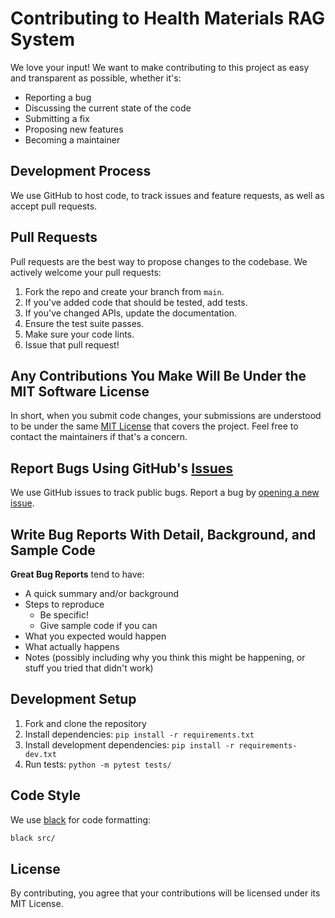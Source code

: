 # Contributing to Health Materials RAG System

We love your input! We want to make contributing to this project as easy and transparent as possible, whether it's:

- Reporting a bug
- Discussing the current state of the code
- Submitting a fix
- Proposing new features
- Becoming a maintainer

## Development Process

We use GitHub to host code, to track issues and feature requests, as well as accept pull requests.

## Pull Requests

Pull requests are the best way to propose changes to the codebase. We actively welcome your pull requests:

1. Fork the repo and create your branch from `main`.
2. If you've added code that should be tested, add tests.
3. If you've changed APIs, update the documentation.
4. Ensure the test suite passes.
5. Make sure your code lints.
6. Issue that pull request!

## Any Contributions You Make Will Be Under the MIT Software License

In short, when you submit code changes, your submissions are understood to be under the same [MIT License](http://choosealicense.com/licenses/mit/) that covers the project. Feel free to contact the maintainers if that's a concern.

## Report Bugs Using GitHub's [Issues](https://github.com/abiruth29/health-materials-rag-system/issues)

We use GitHub issues to track public bugs. Report a bug by [opening a new issue](https://github.com/abiruth29/health-materials-rag-system/issues/new).

## Write Bug Reports With Detail, Background, and Sample Code

**Great Bug Reports** tend to have:

- A quick summary and/or background
- Steps to reproduce
  - Be specific!
  - Give sample code if you can
- What you expected would happen
- What actually happens
- Notes (possibly including why you think this might be happening, or stuff you tried that didn't work)

## Development Setup

1. Fork and clone the repository
2. Install dependencies: `pip install -r requirements.txt`
3. Install development dependencies: `pip install -r requirements-dev.txt`
4. Run tests: `python -m pytest tests/`

## Code Style

We use [black](https://github.com/psf/black) for code formatting:

```bash
black src/
```

## License

By contributing, you agree that your contributions will be licensed under its MIT License.